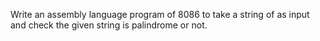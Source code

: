 Write an assembly language program of 8086 to take a string of as input and check the given string is palindrome or not.
